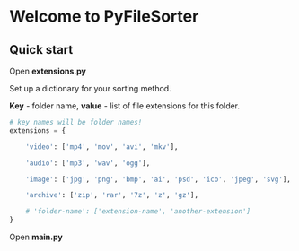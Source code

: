 # Welcome to PyFileSorter

## Quick start
Open **extensions.py**

Set up a dictionary for your sorting method.

**Key** - folder name, **value** - list of file extensions for this folder.
```python
# key names will be folder names!
extensions = {

    'video': ['mp4', 'mov', 'avi', 'mkv'],

    'audio': ['mp3', 'wav', 'ogg'],

    'image': ['jpg', 'png', 'bmp', 'ai', 'psd', 'ico', 'jpeg', 'svg'],

    'archive': ['zip', 'rar', '7z', 'z', 'gz'],

    # 'folder-name': ['extension-name', 'another-extension']
}
```

Open **main.py** 
